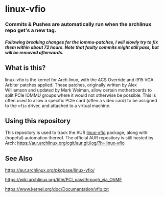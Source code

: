 # linux-vfio

### Commits & Pushes are automatically run when the archlinux repo get's a new tag.

##### Following breaking changes for the iommu-patches, I will *slowly* try to fix them within about 72 hours. Note that faulty commits might still pass, but will be removed afterwards.

## What is this?

linux-vfio is the kernel for Arch linux, with the ACS Override and i915 VGA Arbiter patches applied. These patches, originally written by Alex Williamson and updated by Mark Weiman, allow certain motherboards to split PCIe IOMMU groups where it would not otherwise be possible. This is often used to allow a specific PCIe card (often a video card) to be assigned to the `vfio` driver, and attached to a virtual machine.

## Using this repository

This repository is used to track the AUR [linux-vfio](https://aur.archlinux.org/pkgbase/linux-vfio/) package, along with (hopeful) automation thereof. The official AUR repository is still hosted by Arch: https://aur.archlinux.org/cgit/aur.git/log/?h=linux-vfio

## See Also

https://aur.archlinux.org/pkgbase/linux-vfio/

https://wiki.archlinux.org/title/PCI_passthrough_via_OVMF

https://www.kernel.org/doc/Documentation/vfio.txt
